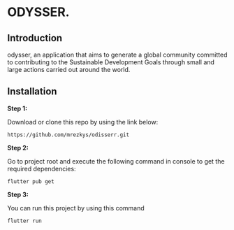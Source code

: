 # ODYSSER.

## Introduction
odysser, an application that aims to generate a global community committed to contributing to the Sustainable Development Goals through small and large actions carried out around the world.


## Installation

**Step 1:**

Download or clone this repo by using the link below:

```
https://github.com/mrezkys/odisserr.git
```

**Step 2:**

Go to project root and execute the following command in console to get the required dependencies: 

```
flutter pub get 
```

**Step 3:**

You can run this project by using this command

```
flutter run
```









